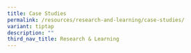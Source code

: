 ```yaml
---
title: Case Studies
permalink: /resources/research-and-learning/case-studies/
variant: tiptap
description: ""
third_nav_title: Research & Learning
---
```

